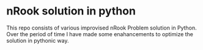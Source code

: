 # nRook solution in python
This repo consists of various improvised nRook Problem solution in Python.
Over the period of time I have made some enahancements to optimize the solution
in pythonic way.
